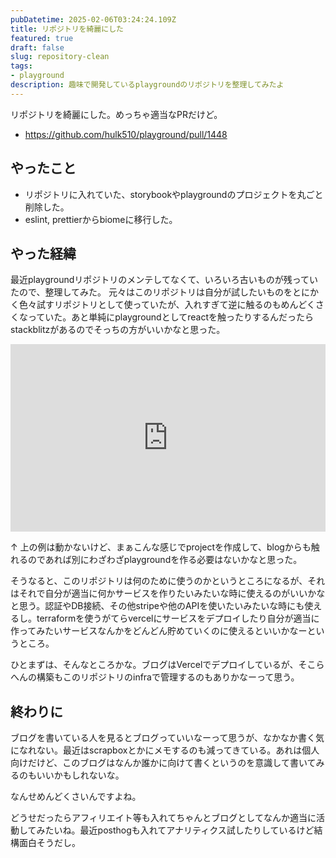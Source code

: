 ```yaml
---
pubDatetime: 2025-02-06T03:24:24.109Z
title: リポジトリを綺麗にした
featured: true
draft: false
slug: repository-clean
tags:
- playground
description: 趣味で開発しているplaygroundのリポジトリを整理してみたよ
---
```


リポジトリを綺麗にした。めっちゃ適当なPRだけど。

- <https://github.com/hulk510/playground/pull/1448>

## やったこと

- リポジトリに入れていた、storybookやplaygroundのプロジェクトを丸ごと削除した。
- eslint, prettierからbiomeに移行した。

## やった経緯

最近playgroundリポジトリのメンテしてなくて、いろいろ古いものが残っていたので、整理してみた。
元々はこのリポジトリは自分が試したいものをとにかく色々試すリポジトリとして使っていたが、入れすぎて逆に触るのもめんどくさくなっていた。あと単純にplaygroundとしてreactを触ったりするんだったらstackblitzがあるのでそっちの方がいいかなと思った。

<iframe width="100%" height="300" src="https://stackblitz.com/edit/stackblitz-starters-da73fz5x?embed=1&file=README.md" allowfullscreen="allowfullscreen" allowpaymentrequest frameborder="0"></iframe>

↑ 上の例は動かないけど、まぁこんな感じでprojectを作成して、blogからも触れるのであれば別にわざわざplaygroundを作る必要はないかなと思った。

そうなると、このリポジトリは何のために使うのかというところになるが、それはそれで自分が適当に何かサービスを作りたいみたいな時に使えるのがいいかなと思う。認証やDB接続、その他stripeや他のAPIを使いたいみたいな時にも使えるし。terraformを使うがてらvercelにサービスをデプロイしたり自分が適当に作ってみたいサービスなんかをどんどん貯めていくのに使えるといいかなーというところ。

ひとまずは、そんなところかな。ブログはVercelでデプロイしているが、そこらへんの構築もこのリポジトリのinfraで管理するのもありかなーって思う。

## 終わりに

ブログを書いている人を見るとブログっていいなーって思うが、なかなか書く気になれない。最近はscrapboxとかにメモするのも減ってきている。あれは個人向けだけど、このブログはなんか誰かに向けて書くというのを意識して書いてみるのもいいかもしれないな。

なんせめんどくさいんですよね。

どうせだったらアフィリエイト等も入れてちゃんとブログとしてなんか適当に活動してみたいね。最近posthogも入れてアナリティクス試したりしているけど結構面白そうだし。
